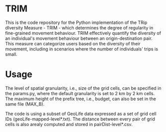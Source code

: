 # TRIM

This is the code repository for the Python implementation of the TRip dIversity Measure - TRIM -  which determines the degree of regularity in fine-grained movement behaviour.
TRIM effectively quantify the diversity of an individual's movement behaviour between an origin-destination pair. This measure can categorize users based on the diversity of their movement, including in scenarios where the number of individuals' trips is small. 


# Usage

The level of spatial granularity, i.e., size of the grid cells, can be specified in the params.py, where the default granularity is set to 2 km by 2 km cells. The maximum height of the prefix tree, i.e., budget, can also be set in the same file (MAX_B).

The code is using a subset of GeoLife data expressed as a set of grid cell IDs (geoLife-mapped-level*.txt). The distance between every pair of grid cells is also arealy computed and stored in pairDist-level*.csv.

